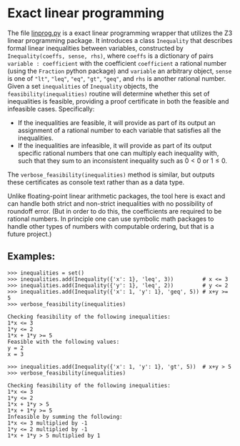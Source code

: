 # Exact linear programming 

The file [linprog.py](linprog.py) is a exact linear programming wrapper that utilizes the Z3 linear programming package.  It introduces a class `Inequality` that describes formal linear inequalities between variables, constructed by `Inequality(coeffs, sense, rhs)`, where `coeffs` is a dictionary of pairs `variable : coefficient` with the coefficient `coefficient` a rational number (using the `Fraction` python package) and `variable` an arbitrary object, `sense` is one of `"lt"`, `"leq"`, `"eq"`, `"gt"`, `"geq"`, and `rhs` is another rational number.  Given a set `inequalities` of `Inequality` objects, the `feasibility(inequalities)` routine will determine whether this set of inequalities is feasible, providing a proof certificate in both the feasible and infeasible cases.  Specifically:

- If the inequalities are feasible, it will provide as part of its output an assignment of a rational number to each variable that satisfies all the inequalities.
- If the inequalities are infeasible, it will provide as part of its output specific rational numbers that one can multiply each inequality with, such that they sum to an inconsistent inequality such as $0 < 0$ or $1 \leq 0$.

The `verbose_feasibility(inequalities)` method is similar, but outputs these certificates as console text rather than as a data type.

Unlike floating-point linear arithmetic packages, the tool here is exact and can handle both strict and non-strict inequalities with no possibility of roundoff error.  (But in order to do this, the coefficients are required to be rational numbers.  In principle one can use symbolic math packages to handle other types of numbers with computable ordering, but that is a future project.)

## Examples:

```
>>> inequalities = set()
>>> inequalities.add(Inequality({'x': 1}, 'leq', 3))         # x <= 3
>>> inequalities.add(Inequality({'y': 1}, 'leq', 2))         # y <= 2
>>> inequalities.add(Inequality({'x': 1, 'y': 1}, 'geq', 5)) # x+y >= 5
>>> verbose_feasibility(inequalities)    

Checking feasibility of the following inequalities:
1*x <= 3
1*y <= 2
1*x + 1*y >= 5
Feasible with the following values:
y = 2
x = 3

>>> inequalities.add(Inequality({'x': 1, 'y': 1}, 'gt', 5))  # x+y > 5
>>> verbose_feasibility(inequalities)    

Checking feasibility of the following inequalities:
1*x <= 3
1*y <= 2
1*x + 1*y > 5
1*x + 1*y >= 5
Infeasible by summing the following:
1*x <= 3 multiplied by -1
1*y <= 2 multiplied by -1
1*x + 1*y > 5 multiplied by 1
```

